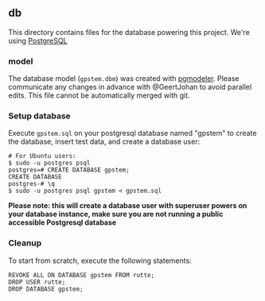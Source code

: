 
## db
This directory contains files for the database powering this project.
We're using [PostgreSQL](https://www.postgresql.org/)

### model
The database model (`gpstem.dbm`) was created with [pgmodeler](http://www.pgmodeler.com.br/). Please communicate any changes in advance with @GeertJohan to avoid parallel edits. This file cannot be automatically merged with git.

### Setup database
Execute `gpstem.sql` on your postgresql database named "gpstem" to create the database, insert test data, and create a database user:

    # For Ubuntu users:
    $ sudo -u postgres psql
    postgres=# CREATE DATABASE gpstem;
    CREATE DATABASE
    postgres-# \q
    $ sudo -u postgres psql gpstem < gpstem.sql

**Please note: this will create a database user with superuser powers on your database instance, make sure you are not running a public accessible Postgresql database**

### Cleanup

To start from scratch, execute the following statements:

```
REVOKE ALL ON DATABASE gpstem FROM rutte;
DROP USER rutte;
DROP DATABASE gpstem;
```